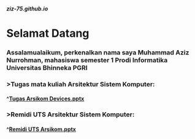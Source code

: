 ##### ziz-75.github.io
# Selamat Datang
  ### Assalamualaikum, perkenalkan nama saya Muhammad Aziz Nurrohman, mahasiswa semester 1 Prodi Informatika Universitas Bhinneka PGRI

### >Tugas mata kuliah Arsitektur Sistem Komputer:
  ####  ^[Tugas Arsikom Devices.pptx](https://github.com/ZiZ-75/ZiZ-75.github.io/files/13201179/Tugas.Arsikom.Devices.pptx)

### >Remidi UTS Arsitektur Sistem Komputer:
  #### ^[Remidi UTS Arsikom.pptx](https://github.com/ZiZ-75/ZiZ-75.github.io/files/13329420/Remidi.UTS.Arsikom.pptx)
